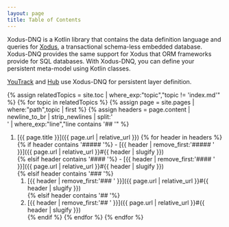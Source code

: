 ```yaml
---
layout: page
title: Table of Contents
---
```


Xodus-DNQ is a Kotlin library that contains the data definition language and queries for 
[Xodus](https://jetbrains.github.io/xodus/), a transactional schema-less embedded database. 
Xodus-DNQ provides the same support for Xodus that ORM frameworks provide for SQL databases. 
With Xodus-DNQ, you can define your persistent meta-model using Kotlin classes.

[YouTrack](https://jetbrains.com/youtrack) and [Hub](https://jetbrains.com/hub) use Xodus-DNQ for 
persistent layer definition.

{% assign relatedTopics = site.toc | where_exp:"topic","topic != 'index.md'" %}
{% for topic in relatedTopics %}
  {% assign page = site.pages | where:"path",topic | first %}
  {% assign headers = page.content | newline_to_br | strip_newlines | split:'<br />' | where_exp:"line","line contains '## '" %}
1. [{{ page.title }}]({{ page.url | relative_url }})
  {% for header in headers %}
  {% if header contains '##### '%}
            - [{{ header | remove_first:'##### ' }}]({{ page.url | relative_url }}#{{ header | slugify }})  
  {% elsif header contains '#### '%}
         - [{{ header | remove_first:'#### ' }}]({{ page.url | relative_url }}#{{ header | slugify }})  
  {% elsif header contains '### '%}
      1. [{{ header | remove_first:'### ' }}]({{ page.url | relative_url }}#{{ header | slugify }})  
  {% elsif header contains '## '%}
   1. [{{ header | remove_first:'## ' }}]({{ page.url | relative_url }}#{{ header | slugify }})  
  {% endif %}
  {% endfor %}
{% endfor %}
